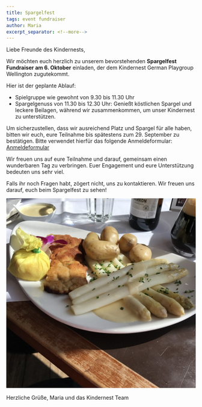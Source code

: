 ```yaml
---
title: Spargelfest
tags: event fundraiser
author: Maria
excerpt_separator: <!--more-->
---
```

Liebe Freunde des Kindernests,

Wir möchten euch herzlich zu unserem bevorstehenden **Spargelfest Fundraiser am 6. Oktober** einladen, der dem Kindernest German Playgroup Wellington zugutekommt.

Hier ist der geplante Ablauf:
* Spielgruppe wie gewohnt von 9.30 bis 11.30 Uhr
* Spargelgenuss von 11.30 bis 12.30 Uhr: Genießt köstlichen Spargel und leckere Beilagen, während wir zusammenkommen, um unser Kindernest zu unterstützen.

Um sicherzustellen, dass wir ausreichend Platz und Spargel für alle haben, bitten wir euch, eure Teilnahme bis spätestens zum 29. September zu bestätigen. Bitte verwendet hierfür das folgende Anmeldeformular: [Anmeldeformular](https://forms.gle/LGrzWX5YP1NEQEt8A)
<!--more-->

Wir freuen uns auf eure Teilnahme und darauf, gemeinsam einen wunderbaren Tag zu verbringen. Euer Engagement und eure Unterstützung bedeuten uns sehr viel.

Falls ihr noch Fragen habt, zögert nicht, uns zu kontaktieren. Wir freuen uns darauf, euch beim Spargelfest zu sehen!

![White asparagus with potatoes and white sauce](/assets/posts/spargelessen.jpg)

Herzliche Grüße,
Maria und das Kindernest Team